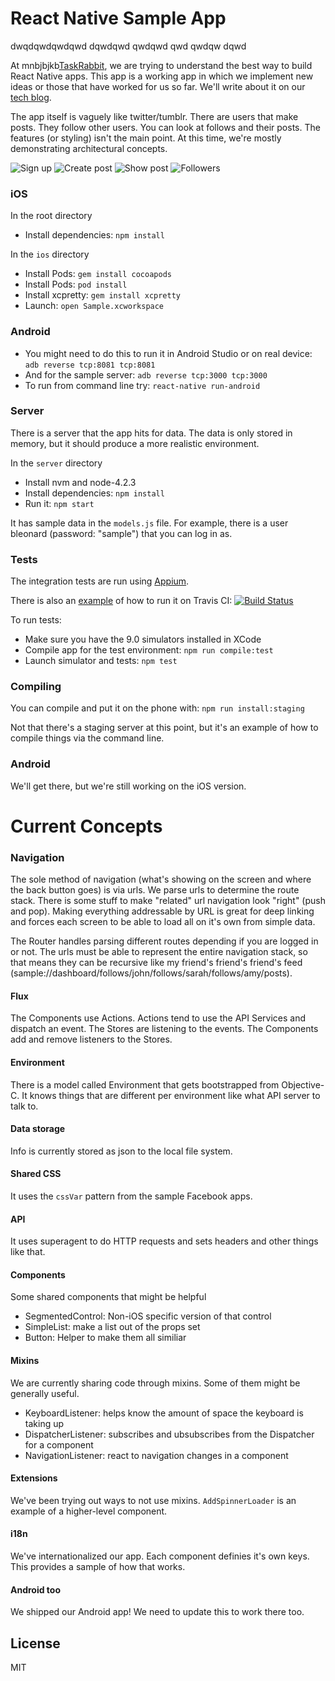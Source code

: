 # React Native Sample App

dwqdqwdqwdqwd
dqwdqwd
qwdqwd
qwd
qwdqw
dqwd


At mnbjbjkb[TaskRabbit](https://www.taskrabbit.com), we are trying to understand the best way to build React Native apps. This app is a working app in which we implement new ideas or those that have worked for us so far. We'll write about it on our [tech blog](http://tech.taskrabbit.com/).

The app itself is vaguely like twitter/tumblr. There are users that make posts. They follow other users. You can look at follows and their posts. The features (or styling) isn't the main point. At this time, we're mostly demonstrating architectural concepts.

![Sign up](./screenshots/sign_up.png "Sign up")
![Create post](./screenshots/create_post.png "Create post")
![Show post](./screenshots/show_post.png "Show post")
![Followers](./screenshots/follows.png "Followers")

### iOS
In the root directory
* Install dependencies: `npm install`

In the `ios` directory

* Install Pods: `gem install cocoapods`
* Install Pods: `pod install`
* Install xcpretty: `gem install xcpretty`
* Launch: `open Sample.xcworkspace`

### Android

* You might need to do this to run it in Android Studio or on real device: `adb reverse tcp:8081 tcp:8081`
* And for the sample server: `adb reverse tcp:3000 tcp:3000`
* To run from command line try: `react-native run-android`

### Server

There is a server that the app hits for data. The data is only stored in memory, but it should produce a more realistic environment.

In the `server` directory

* Install nvm and node-4.2.3
* Install dependencies: `npm install`
* Run it: `npm start`

It has sample data in the `models.js` file. For example, there is a user bleonard (password: "sample") that you can log in as.

### Tests

The integration tests are run using [Appium](http://appium.io/).

There is also an [example](https://github.com/taskrabbit/ReactNativeSampleApp/blob/master/.travis.yml) of how to run it on Travis CI: [![Build Status](https://travis-ci.org/taskrabbit/ReactNativeSampleApp.svg?branch=master)](https://travis-ci.org/taskrabbit/ReactNativeSampleApp)

To run tests:

* Make sure you have the 9.0 simulators installed in XCode
* Compile app for the test environment: `npm run compile:test`
* Launch simulator and tests: `npm test`

### Compiling

You can compile and put it on the phone with: `npm run install:staging`

Not that there's a staging server at this point, but it's an example of how to compile things via the command line.

### Android

We'll get there, but we're still working on the iOS version.

# Current Concepts

### Navigation

The sole method of navigation (what's showing on the screen and where the back button goes) is via urls. We parse urls to determine the route stack. There is some stuff to make "related" url navigation look "right" (push and pop). Making everything addressable by URL is great for deep linking and forces each screen to be able to load all on it's own from simple data.

The Router handles parsing different routes depending if you are logged in or not. The urls must be able to represent the entire navigation stack, so that means they can be recursive like my friend's friend's friend's feed (sample://dashboard/follows/john/follows/sarah/follows/amy/posts).

#### Flux

The Components use Actions. Actions tend to use the API Services and dispatch an event. The Stores are listening to the events. The Components add and remove listeners to the Stores.

#### Environment

There is a model called Environment that gets bootstrapped from Objective-C. It knows things that are different per environment like what API server to talk to.

#### Data storage

Info is currently stored as json to the local file system.

#### Shared CSS

It uses the `cssVar` pattern from the sample Facebook apps.

#### API

It uses superagent to do HTTP requests and sets headers and other things like that.

#### Components

Some shared components that might be helpful

* SegmentedControl: Non-iOS specific version of that control
* SimpleList: make a list out of the props set
* Button: Helper to make them all similiar

#### Mixins

We are currently sharing code through mixins. Some of them might be generally useful.

* KeyboardListener: helps know the amount of space the keyboard is taking up
* DispatcherListener: subscribes and ubsubscribes from the Dispatcher for a component
* NavigationListener: react to navigation changes in a component

#### Extensions

We've been trying out ways to not use mixins. `AddSpinnerLoader` is an example of a higher-level component.

#### i18n

We've internationalized our app. Each component definies it's own keys.
This provides a sample of how that works.

#### Android too

We shipped our Android app! We need to update this to work there too.


## License

MIT

